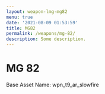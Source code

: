```yaml
---
layout: weapon-lmg-mg82
menu: true
date: '2021-08-09 01:53:59'
title: MG82
permalink: /weapons/mg-82/
description: Some description.
---
```


# MG 82

Base Asset Name: wpn_t9_ar_slowfire